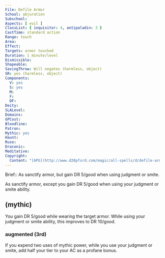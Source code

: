 ```yaml
---
File: Defile Armor
School: abjuration
Subschool: 
Aspects: [ evil ]
ClassList: { inquisitor: 4, antipaladin: 3 }
CastTime: standard action
Range: touch
Area: 
Effect: 
Targets: armor touched
Duration: 1 minute/level
Dismissible: 
Shapeable: 
SavingThrow: Will negates (harmless, object)
SR: yes (harmless, object)
Components:
  V: yes
  S: yes
  M: 
  F: 
  DF: 
Deity: 
SLALevel: 
Domains: 
GPCost: 
Bloodline: 
Patron: 
Mythic: yes
Haunt: 
Ruse: 
Draconic: 
Meditative: 
Copyright:
  Content: "[APG](http://www.d20pfsrd.com/magic/all-spells/d/defile-armor)"
---
```

Brief:: As sanctify armor, but gain DR 5/good when using judgment or smite.

As sanctify armor, except you gain DR 5/good when using your judgment or smite ability.


## (mythic)

You gain DR 5/good while wearing the target armor. While using your judgment or smite ability, this improves to DR 10/good.


### augmented (3rd)

If you expend two uses of mythic power, while you use your judgment or smite, add half your tier to your AC as a profane bonus.
